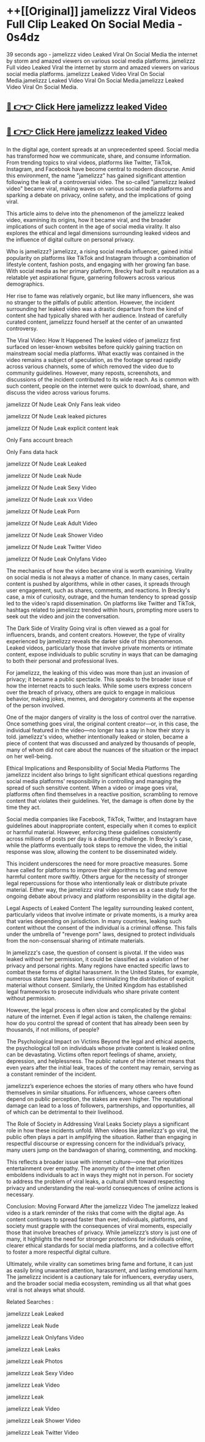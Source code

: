 # ++[[Original]] jamelizzz Viral Videos Full Clip Leaked On Social Media - 0s4dz<br>

39 seconds ago - jamelizzz video Leaked Viral On Social Media the internet by storm and amazed viewers on various social media platforms.
jamelizzz Full video Leaked Viral the internet by storm and amazed viewers on various social media platforms. jamelizzz Leaked Video Viral On Social Media.jamelizzz Leaked Video Viral On Social Media.jamelizzz Leaked Video Viral On Social Media.<br>


## [🔴 👉👉 Click Here jamelizzz leaked Video ](https://onlyclips.site?title=jamelizzz&ref=git)

## [🔴 👉👉 Click Here jamelizzz leaked Video ](https://onlyclips.site?title=jamelizzz&ref=git)

In the digital age, content spreads at an unprecedented speed. Social media has transformed how we communicate, share, and consume information. From trending topics to viral videos, platforms like Twitter, TikTok, Instagram, and Facebook have become central to modern discourse. Amid this environment, the name "jamelizzz" has gained significant attention following the leak of a controversial video. The so-called "jamelizzz leaked video" became viral, making waves on various social media platforms and sparking a debate on privacy, online safety, and the implications of going viral.

This article aims to delve into the phenomenon of the jamelizzz leaked video, examining its origins, how it became viral, and the broader implications of such content in the age of social media virality. It also explores the ethical and legal dimensions surrounding leaked videos and the influence of digital culture on personal privacy.

Who is jamelizzz?
jamelizzz, a rising social media influencer, gained initial popularity on platforms like TikTok and Instagram through a combination of lifestyle content, fashion posts, and engaging with her growing fan base. With social media as her primary platform, Brecky had built a reputation as a relatable yet aspirational figure, garnering followers across various demographics.

Her rise to fame was relatively organic, but like many influencers, she was no stranger to the pitfalls of public attention. However, the incident surrounding her leaked video was a drastic departure from the kind of content she had typically shared with her audience. Instead of carefully curated content, jamelizzz found herself at the center of an unwanted controversy.

The Viral Video: How It Happened
The leaked video of jamelizzz first surfaced on lesser-known websites before quickly gaining traction on mainstream social media platforms. What exactly was contained in the video remains a subject of speculation, as the footage spread rapidly across various channels, some of which removed the video due to community guidelines. However, many reposts, screenshots, and discussions of the incident contributed to its wide reach. As is common with such content, people on the internet were quick to download, share, and discuss the video across various forums.

jamelizzz Of Nude Leak Only Fans leak video

jamelizzz Of Nude Leak leaked pictures

jamelizzz Of Nude Leak explicit content leak

Only Fans account breach

Only Fans data hack

jamelizzz Of Nude Leak Leaked

jamelizzz Of Nude Leak Nude

jamelizzz Of Nude Leak Sexy Video

jamelizzz Of Nude Leak xxx Video

jamelizzz Of Nude Leak Porn

jamelizzz Of Nude Leak Adult Video

jamelizzz Of Nude Leak Shower Video

jamelizzz Of Nude Leak Twitter Video

jamelizzz Of Nude Leak Onlyfans Video

The mechanics of how the video became viral is worth examining. Virality on social media is not always a matter of chance. In many cases, certain content is pushed by algorithms, while in other cases, it spreads through user engagement, such as shares, comments, and reactions. In Brecky's case, a mix of curiosity, outrage, and the human tendency to spread gossip led to the video's rapid dissemination. On platforms like Twitter and TikTok, hashtags related to jamelizzz trended within hours, prompting more users to seek out the video and join the conversation.

The Dark Side of Virality
Going viral is often viewed as a goal for influencers, brands, and content creators. However, the type of virality experienced by jamelizzz reveals the darker side of this phenomenon. Leaked videos, particularly those that involve private moments or intimate content, expose individuals to public scrutiny in ways that can be damaging to both their personal and professional lives.

For jamelizzz, the leaking of this video was more than just an invasion of privacy; it became a public spectacle. This speaks to the broader issue of how the internet reacts to such leaks. While some users express concern over the breach of privacy, others are quick to engage in malicious behavior, making jokes, memes, and derogatory comments at the expense of the person involved.

One of the major dangers of virality is the loss of control over the narrative. Once something goes viral, the original content creator—or, in this case, the individual featured in the video—no longer has a say in how their story is told. jamelizzz's video, whether intentionally leaked or stolen, became a piece of content that was discussed and analyzed by thousands of people, many of whom did not care about the nuances of the situation or the impact on her well-being.

Ethical Implications and Responsibility of Social Media Platforms
The jamelizzz incident also brings to light significant ethical questions regarding social media platforms' responsibility in controlling and managing the spread of such sensitive content. When a video or image goes viral, platforms often find themselves in a reactive position, scrambling to remove content that violates their guidelines. Yet, the damage is often done by the time they act.

Social media companies like Facebook, TikTok, Twitter, and Instagram have guidelines about inappropriate content, especially when it comes to explicit or harmful material. However, enforcing these guidelines consistently across millions of posts per day is a daunting challenge. In Brecky's case, while the platforms eventually took steps to remove the video, the initial response was slow, allowing the content to be disseminated widely.

This incident underscores the need for more proactive measures. Some have called for platforms to improve their algorithms to flag and remove harmful content more swiftly. Others argue for the necessity of stronger legal repercussions for those who intentionally leak or distribute private material. Either way, the jamelizzz viral video serves as a case study for the ongoing debate about privacy and platform responsibility in the digital age.

Legal Aspects of Leaked Content
The legality surrounding leaked content, particularly videos that involve intimate or private moments, is a murky area that varies depending on jurisdiction. In many countries, leaking such content without the consent of the individual is a criminal offense. This falls under the umbrella of "revenge porn" laws, designed to protect individuals from the non-consensual sharing of intimate materials.

In jamelizzz's case, the question of consent is pivotal. If the video was leaked without her permission, it could be classified as a violation of her privacy and personal rights. Many regions have enacted specific laws to combat these forms of digital harassment. In the United States, for example, numerous states have passed laws criminalizing the distribution of explicit material without consent. Similarly, the United Kingdom has established legal frameworks to prosecute individuals who share private content without permission.

However, the legal process is often slow and complicated by the global nature of the internet. Even if legal action is taken, the challenge remains: how do you control the spread of content that has already been seen by thousands, if not millions, of people?

The Psychological Impact on Victims
Beyond the legal and ethical aspects, the psychological toll on individuals whose private content is leaked online can be devastating. Victims often report feelings of shame, anxiety, depression, and helplessness. The public nature of the internet means that even years after the initial leak, traces of the content may remain, serving as a constant reminder of the incident.

jamelizzz’s experience echoes the stories of many others who have found themselves in similar situations. For influencers, whose careers often depend on public perception, the stakes are even higher. The reputational damage can lead to a loss of followers, partnerships, and opportunities, all of which can be detrimental to their livelihood.

The Role of Society in Addressing Viral Leaks
Society plays a significant role in how these incidents unfold. When videos like jamelizzz's go viral, the public often plays a part in amplifying the situation. Rather than engaging in respectful discourse or expressing concern for the individual’s privacy, many users jump on the bandwagon of sharing, commenting, and mocking.

This reflects a broader issue with internet culture—one that prioritizes entertainment over empathy. The anonymity of the internet often emboldens individuals to act in ways they might not in person. For society to address the problem of viral leaks, a cultural shift toward respecting privacy and understanding the real-world consequences of online actions is necessary.

Conclusion: Moving Forward After the jamelizzz Video
The jamelizzz leaked video is a stark reminder of the risks that come with the digital age. As content continues to spread faster than ever, individuals, platforms, and society must grapple with the consequences of viral moments, especially those that involve breaches of privacy. While jamelizzz’s story is just one of many, it highlights the need for stronger protections for individuals online, clearer ethical standards for social media platforms, and a collective effort to foster a more respectful digital culture.

Ultimately, while virality can sometimes bring fame and fortune, it can just as easily bring unwanted attention, harassment, and lasting emotional harm. The jamelizzz incident is a cautionary tale for influencers, everyday users, and the broader social media ecosystem, reminding us all that what goes viral is not always what should.

Related Searches :

jamelizzz Leak Leaked

jamelizzz Leak Nude

jamelizzz Leak Onlyfans Video

jamelizzz Leak Leaks

jamelizzz Leak Photos

jamelizzz Leak Sexy Video

jamelizzz Leak Video

jamelizzz Leak

jamelizzz Leak Video

jamelizzz Leak Shower Video

jamelizzz Leak Twitter Video

